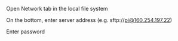 Open Network tab in the local file system

On the bottom, enter server address (e.g. sftp://pi@160.254.197.22)

Enter password